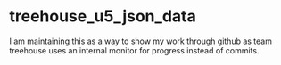 # treehouse_u5_json_data
I am maintaining this as a way to show my work through github as team treehouse uses an internal monitor for progress instead of commits.